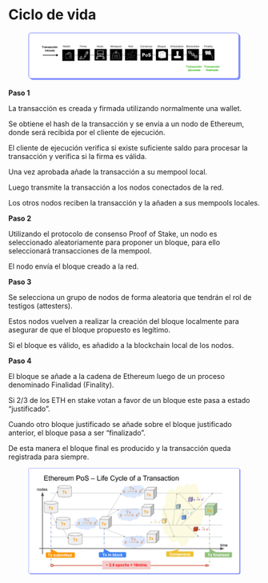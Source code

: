 # Ciclo de vida

<figure><img src="../../../../.gitbook/assets/EDP_mod1_13_gb.png" alt=""><figcaption></figcaption></figure>

**Paso 1**

La transacción es creada y firmada utilizando normalmente una wallet.

Se obtiene el hash de la transacción y se envía a un nodo de Ethereum, donde será recibida por el cliente de ejecución.

El cliente de ejecución verifica si existe suficiente saldo para procesar la transacción y verifica si la firma es válida.

Una vez aprobada añade la transacción a su mempool local.

Luego transmite la transacción a los nodos conectados de la red.

Los otros nodos reciben la transacción y la añaden a sus mempools locales.

**Paso 2**

Utilizando el protocolo de consenso Proof of Stake, un nodo es seleccionado aleatoriamente para proponer un bloque, para ello seleccionará transacciones de la mempool.

El nodo envía el bloque creado a la red.

**Paso 3**

Se selecciona un grupo de nodos de forma aleatoria que tendrán el rol de testigos (attesters).

Estos nodos vuelven a realizar la creación del bloque localmente para asegurar de que el bloque propuesto es legítimo.

Si el bloque es válido, es añadido a la blockchain local de los nodos.

**Paso 4**

El bloque se añade a la cadena de Ethereum luego de un proceso denominado Finalidad (Finality).

Si 2/3 de los ETH en stake votan a favor de un bloque este pasa a estado “justificado”.

Cuando otro bloque justificado se añade sobre el bloque justificado anterior, el bloque pasa a ser “finalizado”.

De esta manera el bloque final es producido y la transacción queda registrada para siempre.

<figure><img src="../../../../.gitbook/assets/EDP_mod1_14_gb.png" alt=""><figcaption></figcaption></figure>
